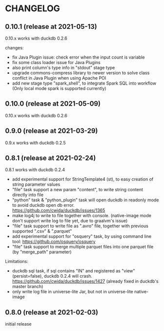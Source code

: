 ﻿# CHANGELOG


## 0.10.1 (release at 2021-05-13)

0.10.x works with duckdb 0.2.6

changes:

-   fix Java Plugin issue: check error when the input count is variable
-   fix some class loader issue for Java Plugins
-   also print column's type info in "stdout" stage type
-   upgrade commons-compress library to newer version to solve class conflict in Java Plugin when using Apache POI
-   add new stage type "spark\_shell", to integrate Spark SQL into workflow (Only local mode spark is supported currently)


## 0.10.0 (release at 2021-05-09)

0.10.x works with duckdb 0.2.6


## 0.9.0 (release at 2021-03-29)

0.9.x works with duckdb 0.2.5


## 0.8.1 (release at 2021-02-24)

0.8.1 works with duckdb 0.2.4

-   add experimental support for StringTemplate4 (st), to easy creation of string parameter values
-   "file" task support a new param "content", to write string content directly into file
-   "python" task & "python\_plugin" task will open duckdb in readonly mode to avoid duckdb open db error. <https://github.com/cwida/duckdb/issues/1365>
-   make log4j to write to file together with console. (native-image mode don't support write log to file yet, due to graalvm's issue)
-   "file" task support to write file as ".avro" file, together with previous supported ".csv" & ".parquet"
-   add experimental support for "osquery" task, by using command line tool: <https://github.com/osquery/osquery>
-   "file" task support to merge multiple parquet files into one parquet file (by "merge\_path" parameter)

Limitations:

-   duckdb sql task, if sql contains "IN" and registered as "view" (persist=false), duckdb 0.2.4 will crash. <https://github.com/cwida/duckdb/issues/1427> (already fixed in duckdb's master branch)
-   only write log file in universe-lite Jar, but not in universe-lite native-image


## 0.8.0 (release at 2021-02-03)

initial release